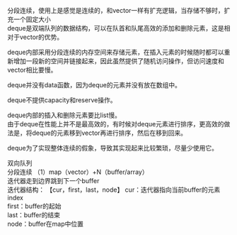 分段连续，使用上是感觉是连续的，和vector一样有扩充逻辑，当存储不够时，扩充一个固定大小  
deque是双端队列的数据结构，可以在队首和队尾高效的添加和删除元素，这是相对于vector的优势。  

deque内部采用分段连续的内存空间来存储元素，在插入元素的时候随时都可以重新增加一段新的空间并链接起来，因此虽然提供了随机访问操作，但访问速度和vector相比要慢。  

deque并没有data函数，因为deque的元素并没有放在数组中。  

deque不提供capacity和reserve操作。  

deque内部的插入和删除元素要比list慢。  
由于deque在性能上并不是最高效的，有时候对deque元素进行排序，更高效的做法是，将deque的元素移到vector再进行排序，然后在移到回来。  

deque为了实现整体连续的假象，导致其实现起来比较繁琐，尽量少使用它。  

双向队列  
分段连续
（1）map（vector）+N（buffer/array）  
迭代器走到边界跳到下一个buffer  
迭代器结构：
【cur，first，last，node】
cur：迭代器指向当前buffer的元素index  
first：buffer的起始  
last：buffer的结束  
node：buffer在map中位置  
